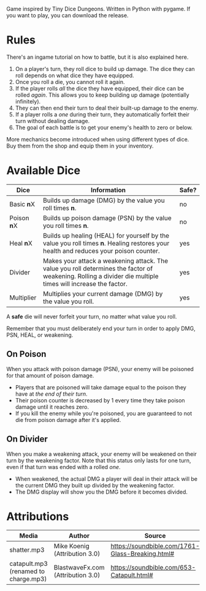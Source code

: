 Game inspired by Tiny Dice Dungeons. Written in Python with pygame. If you want to play, you can download the release.

# Rules

There's an ingame tutorial on how to battle, but it is also explained here.

1. On a player's turn, they roll dice to build up damage. The dice they can roll depends on what dice they have equipped. 
2. Once you roll a die, you cannot roll it again. 
3. If the player rolls _all_ the dice they have equipped, their dice can be rolled _again_. This allows you to keep building up damage (potentially infinitely).
4. They can then end their turn to deal their built-up damage to the enemy.
5. If a player rolls a _one_ during their turn, they automatically forfeit their turn without dealing damage.
5. The goal of each battle is to get your enemy's health to zero or below.

More mechanics become introduced when using different types of dice. Buy them from the shop and equip them in your inventory.

# Available Dice

Dice | Information | Safe?
---- | ----------- | -----
Basic **n**X | Builds up damage (DMG) by the value you roll times **n**. | no
Poison **n**X | Builds up poison damage (PSN) by the value you roll times **n**. | no
Heal **n**X | Builds up healing (HEAL) for yourself by the value you roll times **n**. Healing restores your health and reduces your poison counter. | yes
Divider | Makes your attack a weakening attack. The value you roll determines the factor of weakening. Rolling a divider die multiple times will increase the factor. | yes
Multiplier | Multiplies your current damage (DMG) by the value you roll. | yes

A **safe** die will never forfeit your turn, no matter what value you roll.

Remember that you must deliberately end your turn in order to apply DMG, PSN, HEAL, or weakening.

## On Poison

When you attack with poison damage (PSN), your enemy will be poisoned for that amount of poison damage.
- Players that are poisoned will take damage equal to the poison they have at _the end of their turn_.
- Their poison counter is decreased by 1 every time they take poison damage until it reaches zero.
- If you kill the enemy while you're poisoned, you are guaranteed to not die from poison damage after it's applied.

## On Divider

When you make a weakening attack, your enemy will be weakened on their turn by the weakening factor. Note that this status only lasts for one turn, even if that turn was ended with a rolled _one_.
- When weakened, the actual DMG a player will deal in their attack will be the current DMG they built up divided by the weakening factor.
- The DMG display will show you the DMG before it becomes divided.

# Attributions

Media | Author | Source
----- | ------ | ------
shatter.mp3 | Mike Koenig (Attribution 3.0) | https://soundbible.com/1761-Glass-Breaking.html#
catapult.mp3 (renamed to charge.mp3) | BlastwaveFx.com (Attribution 3.0) | https://soundbible.com/653-Catapult.html#
